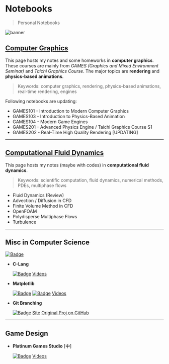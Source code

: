 # Notebooks

> Personal Notebooks

![banner](https://nikucyan.github.io/assets/img/Notebooks_banner.png)

## [Computer Graphics](https://nikucyan.github.io/sources/Notebooks/Graphics/CG) 

This page hosts my notes and some homeworks in **computer graphics**. These courses are mainly from *GAMES (Graphics and Mixed Environment Seminar)* and *Taichi Graphics Course*. The major topics are **rendering** and **physics-based animations**.

> Keywords: computer graphics, rendering, physics-based animations, real-time rendering, engines

Following notebooks are updating:

- GAMES101 - Introduction to Modern Computer Graphics
- GAMES103 - Introduction to Physics-Based Animation
- GAMES104 - Modern Game Engines
- GAMES201 - Advanced Physics Engine / Taichi Graphics Course S1
- GAMES202 - Real-Time High Quality Rendering [UPDATING]

---

## [Computational Fluid Dynamics](https://nikucyan.github.io/sources/Notebooks/CFD/index) 

This page hosts my notes (maybe with codes) in **computational fluid dynamics**. 

> Keywords: scientific computation, fluid dynamics, numerical methods, PDEs, multiphase flows

- Fluid Dynamics (Review) 
- Advection / Diffusion in CFD   
- Finite Volume Method in CFD 
- OpenFOAM 
- Polydisperse Multiphase Flows   
- Turbulence

---

## Misc in Computer Science

[![Badge](https://img.shields.io/badge/Misc__Notes-Repo%20-informational)](https://github.com/Nikucyan/Notes_of_Misc)

- **C-Lang** 

  [![Badge](https://img.shields.io/badge/C-Notes-red)](https://nikucyan.github.io/sources/Notebooks/Misc/C)  [Videos](https://www.bilibili.com/video/BV1Q44y1x7Q4)

- **Matplotlib** 

  [![Badge](https://img.shields.io/badge/Matplotlib-Notes-red)](https://nikucyan.github.io/sources/Notebooks/Misc/Matplotlib) [![Badge](https://img.shields.io/badge/Matplotlib-Codes-yellow)](https://github.com/Nikucyan/Notes_of_Misc/tree/main/Matplotlib/Scripts)  [Videos](https://www.bilibili.com/video/BV1Jx411L7LU)

- **Git Branching** 

  [![Badge](https://img.shields.io/badge/Git-Notes-red)](https://nikucyan.github.io/sources/Notebooks/Misc/Git) [Site](https://learngitbranching.js.org/?NODEMO)  [Original Proj on GitHub](https://github.com/pcottle/learnGitBranching)

---

## Game Design

- **Platinum Games Studio** [中]

  [![Badge](https://img.shields.io/badge/Platinum-Notes-red)](https://nikucyan.github.io/sources/Notebooks/Game_Design/Platinium_Games_Course) [Videos](https://www.bilibili.com/cheese/play/ep11043)

